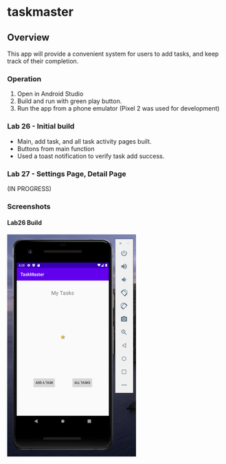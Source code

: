 # taskmaster
## Overview
This app will provide a convenient system for users to add tasks, and keep track of their completion.

### Operation
1. Open in Android Studio
2. Build and run with green play button.
3. Run the app from a phone emulator (Pixel 2 was used for development)

### Lab 26 - Initial build 
- Main, add task, and all task activity pages built.
- Buttons from main function
- Used a toast notification to verify task add success.

### Lab 27 - Settings Page, Detail Page
(IN PROGRESS)

### Screenshots
#### Lab26 Build
<img src="screenshots/screenshot_lab26.png" alt="home" width="300">
